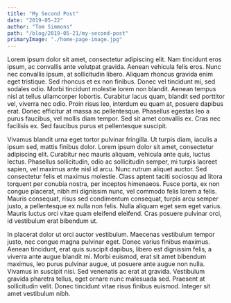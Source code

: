 ```yaml
---
title: "My Second Post"
date: "2019-05-22"
author: "Tom Simmons"
path: "/blog/2019-05-21/my-second-post"
primaryImage: "./home-page-image.jpg"
---
```


Lorem ipsum dolor sit amet, consectetur adipiscing elit. Nam tincidunt eros ipsum, ac convallis ante volutpat gravida. Aenean vehicula felis eros. Nunc nec convallis ipsum, at sollicitudin libero. Aliquam rhoncus gravida enim eget tristique. Sed rhoncus et ex non finibus. Donec vel tincidunt mi, sed sodales odio. Morbi tincidunt molestie lorem non blandit. Aenean tempus nisl at tellus ullamcorper lobortis. Curabitur lacus quam, blandit sed porttitor vel, viverra nec odio. Proin risus leo, interdum eu quam at, posuere dapibus erat. Donec efficitur at massa ac pellentesque. Phasellus egestas leo a purus faucibus, vel mollis diam tempor. Sed sit amet convallis ex. Cras nec facilisis ex. Sed faucibus purus et pellentesque suscipit.

Vivamus blandit urna eget tortor pulvinar fringilla. Ut turpis diam, iaculis a ipsum sed, mattis finibus dolor. Lorem ipsum dolor sit amet, consectetur adipiscing elit. Curabitur nec mauris aliquam, vehicula ante quis, luctus lectus. Phasellus sollicitudin, odio ac sollicitudin semper, mi turpis laoreet sapien, vel maximus ante nisl id arcu. Nunc rutrum aliquet auctor. Sed consectetur felis et maximus molestie. Class aptent taciti sociosqu ad litora torquent per conubia nostra, per inceptos himenaeos. Fusce porta, ex non congue placerat, nibh mi dignissim nunc, vel commodo felis lorem a felis. Mauris consequat, risus sed condimentum consequat, turpis arcu semper justo, a pellentesque ex nulla non felis. Nulla aliquam eget sem eget varius. Mauris luctus orci vitae quam eleifend eleifend. Cras posuere pulvinar orci, id vestibulum erat bibendum ut.

In placerat dolor ut orci auctor vestibulum. Maecenas vestibulum tempor justo, nec congue magna pulvinar eget. Donec varius finibus maximus. Aenean tincidunt, erat quis suscipit dapibus, libero est dignissim felis, a viverra ante augue blandit mi. Morbi euismod, erat sit amet bibendum maximus, leo purus pulvinar augue, ut posuere ante augue non nulla. Vivamus in suscipit nisi. Sed venenatis ac erat at gravida. Vestibulum gravida pharetra tellus, eget ornare nunc malesuada sed. Praesent at sollicitudin velit. Donec tincidunt vitae risus finibus euismod. Integer sit amet vestibulum nibh.
